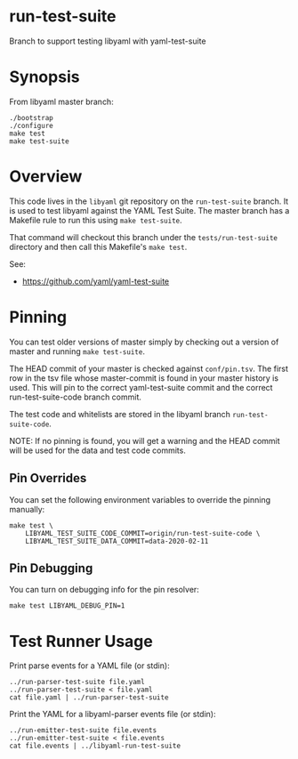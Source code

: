 run-test-suite
==============

Branch to support testing libyaml with yaml-test-suite

# Synopsis

From libyaml master branch:

```
./bootstrap
./configure
make test
make test-suite
```

# Overview

This code lives in the `libyaml` git repository on the `run-test-suite` branch.
It is used to test libyaml against the YAML Test Suite.
The master branch has a Makefile rule to run this using `make test-suite`.

That command will checkout this branch under the `tests/run-test-suite` directory and then call this Makefile's `make test`.

See:

* https://github.com/yaml/yaml-test-suite

# Pinning

You can test older versions of master simply by checking out a version of master and running `make test-suite`.

The HEAD commit of your master is checked against `conf/pin.tsv`.
The first row in the tsv file whose master-commit is found in your master history is used.
This will pin to the correct yaml-test-suite commit and the correct run-test-suite-code branch commit.

The test code and whitelists are stored in the libyaml branch `run-test-suite-code`.

NOTE: If no pinning is found, you will get a warning and the HEAD commit will be used for the data and test code commits.

## Pin Overrides

You can set the following environment variables to override the pinning manually:
```
make test \
    LIBYAML_TEST_SUITE_CODE_COMMIT=origin/run-test-suite-code \
    LIBYAML_TEST_SUITE_DATA_COMMIT=data-2020-02-11
```

## Pin Debugging

You can turn on debugging info for the pin resolver:
```
make test LIBYAML_DEBUG_PIN=1
```

# Test Runner Usage

Print parse events for a YAML file (or stdin):
```
../run-parser-test-suite file.yaml
../run-parser-test-suite < file.yaml
cat file.yaml | ../run-parser-test-suite
```

Print the YAML for a libyaml-parser events file (or stdin):
```
../run-emitter-test-suite file.events
../run-emitter-test-suite < file.events
cat file.events | ../libyaml-run-test-suite
```

